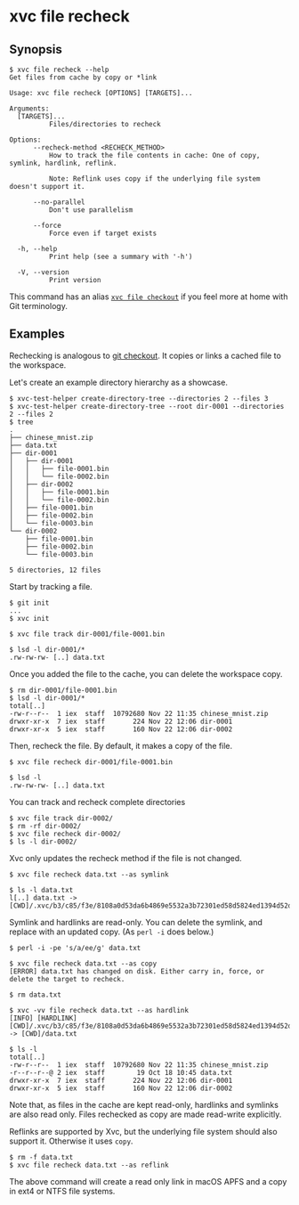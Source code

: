 # xvc file recheck

## Synopsis

```console
$ xvc file recheck --help
Get files from cache by copy or *link

Usage: xvc file recheck [OPTIONS] [TARGETS]...

Arguments:
  [TARGETS]...
          Files/directories to recheck

Options:
      --recheck-method <RECHECK_METHOD>
          How to track the file contents in cache: One of copy, symlink, hardlink, reflink.
          
          Note: Reflink uses copy if the underlying file system doesn't support it.

      --no-parallel
          Don't use parallelism

      --force
          Force even if target exists

  -h, --help
          Print help (see a summary with '-h')

  -V, --version
          Print version

```

This command has an alias [`xvc file checkout`](/ref/xvc-file-checkout.md) if you feel more at home with Git terminology.

## Examples

Rechecking is analogous to [git checkout](https://git-scm.com/docs/git-checkout).
It copies or links a cached file to the workspace.

Let's create an example directory hierarchy as a showcase. 

```console
$ xvc-test-helper create-directory-tree --directories 2 --files 3
$ xvc-test-helper create-directory-tree --root dir-0001 --directories 2 --files 2
$ tree
.
├── chinese_mnist.zip
├── data.txt
├── dir-0001
│   ├── dir-0001
│   │   ├── file-0001.bin
│   │   └── file-0002.bin
│   ├── dir-0002
│   │   ├── file-0001.bin
│   │   └── file-0002.bin
│   ├── file-0001.bin
│   ├── file-0002.bin
│   └── file-0003.bin
└── dir-0002
    ├── file-0001.bin
    ├── file-0002.bin
    └── file-0003.bin

5 directories, 12 files

```

Start by tracking a file.

```console
$ git init
...
$ xvc init

$ xvc file track dir-0001/file-0001.bin

$ lsd -l dir-0001/*
.rw-rw-rw- [..] data.txt

```

Once you added the file to the cache, you can delete the workspace copy.

```console
$ rm dir-0001/file-0001.bin
$ lsd -l dir-0001/*
total[..]
-rw-r--r--  1 iex  staff  10792680 Nov 22 11:35 chinese_mnist.zip
drwxr-xr-x  7 iex  staff       224 Nov 22 12:06 dir-0001
drwxr-xr-x  5 iex  staff       160 Nov 22 12:06 dir-0002

```

Then, recheck the file. By default, it makes a copy of the file.

```console
$ xvc file recheck dir-0001/file-0001.bin

$ lsd -l
.rw-rw-rw- [..] data.txt

```

You can track and recheck complete directories

```console
$ xvc file track dir-0002/
$ rm -rf dir-0002/
$ xvc file recheck dir-0002/
$ ls -l dir-0002/
```

Xvc only updates the recheck method if the file is not changed.

```console
$ xvc file recheck data.txt --as symlink

$ ls -l data.txt
l[..] data.txt -> [CWD]/.xvc/b3/c85/f3e/8108a0d53da6b4869e5532a3b72301ed58d5824ed1394d52dbcabe9496/0.txt

```

Symlink and hardlinks are read-only.
You can delete the symlink, and replace with an updated copy.
(As `perl -i` does below.)

```console
$ perl -i -pe 's/a/ee/g' data.txt

$ xvc file recheck data.txt --as copy
[ERROR] data.txt has changed on disk. Either carry in, force, or delete the target to recheck. 

$ rm data.txt

```

```console
$ xvc -vv file recheck data.txt --as hardlink
[INFO] [HARDLINK] [CWD]/.xvc/b3/c85/f3e/8108a0d53da6b4869e5532a3b72301ed58d5824ed1394d52dbcabe9496/0.txt -> [CWD]/data.txt

$ ls -l
total[..]
-rw-r--r--  1 iex  staff  10792680 Nov 22 11:35 chinese_mnist.zip
-r--r--r--@ 2 iex  staff        19 Oct 18 10:45 data.txt
drwxr-xr-x  7 iex  staff       224 Nov 22 12:06 dir-0001
drwxr-xr-x  5 iex  staff       160 Nov 22 12:06 dir-0002

```

Note that, as files in the cache are kept read-only, hardlinks and symlinks are also read only. Files rechecked as copy are made read-write explicitly.

Reflinks are supported by Xvc, but the underlying file system should also support it.
Otherwise it uses `copy`.

```console
$ rm -f data.txt
$ xvc file recheck data.txt --as reflink

```

The above command will create a read only link in macOS APFS and a copy in ext4 or NTFS file systems.


